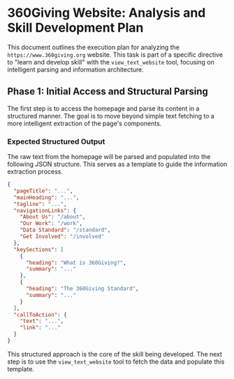 # 360Giving Website: Analysis and Skill Development Plan

This document outlines the execution plan for analyzing the `https://www.360giving.org` website. This task is part of a specific directive to "learn and develop skill" with the `view_text_website` tool, focusing on intelligent parsing and information architecture.

## Phase 1: Initial Access and Structural Parsing

The first step is to access the homepage and parse its content in a structured manner. The goal is to move beyond simple text fetching to a more intelligent extraction of the page's components.

### Expected Structured Output

The raw text from the homepage will be parsed and populated into the following JSON structure. This serves as a template to guide the information extraction process.

```json
{
  "pageTitle": "...",
  "mainHeading": "...",
  "tagline": "...",
  "navigationLinks": {
    "About Us": "/about",
    "Our Work": "/work",
    "Data Standard": "/standard",
    "Get Involved": "/involved"
  },
  "keySections": [
    {
      "heading": "What is 360Giving?",
      "summary": "..."
    },
    {
      "heading": "The 360Giving Standard",
      "summary": "..."
    }
  ],
  "callToAction": {
    "text": "...",
    "link": "..."
  }
}
```

This structured approach is the core of the skill being developed. The next step is to use the `view_text_website` tool to fetch the data and populate this template.

